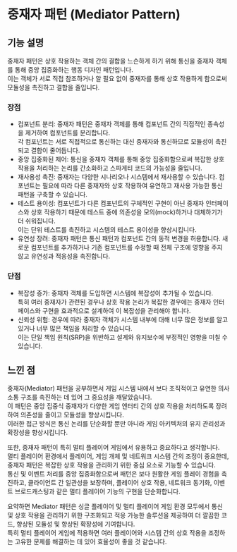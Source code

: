 # 중재자 패턴 (Mediator Pattern)

## 기능 설명  
 중재자 패턴은 상호 작용하는 객체 간의 결합을 느슨하게 하기 위해 통신을 중재자 객체를 통해 중앙 집중화하는 행동 디자인 패턴입니다.   
이는 객체가 서로 직접 참조하거나 알 필요 없이 중재자를 통해 상호 작용하게 함으로써 모듈성을 촉진하고 결합을 줄입니다.

### 장점   
* 컴포넌트 분리: 중재자 패턴은 중재자 객체를 통해 컴포넌트 간의 직접적인 종속성을 제거하여 컴포넌트를 분리합니다.      
각 컴포넌트는 서로 직접적으로 통신하는 대신 중재자와 통신하므로 모듈성이 촉진되고 결합이 줄어듭니다.      
* 중앙 집중화된 제어: 통신을 중재자 객체를 통해 중앙 집중화함으로써 복잡한 상호 작용을 처리하는 논리를 간소화하고 스파게티 코드의 가능성을 줄입니다.     
* 재사용성 촉진: 중재자는 다양한 시나리오나 시스템에서 재사용할 수 있습니다. 컴포넌트는 필요에 따라 다른 중재자와 상호 작용하여 유연하고 재사용 가능한 통신 패턴을 구축할 수 있습니다.   
* 테스트 용이성: 컴포넌트가 다른 컴포넌트의 구체적인 구현이 아닌 중재자 인터페이스와 상호 작용하기 때문에 테스트 중에 의존성을 모의(mock)하거나 대체하기가 더 쉬워집니다.     
이는 단위 테스트를 촉진하고 시스템의 테스트 용이성을 향상시킵니다.   
* 유연성 장려: 중재자 패턴은 통신 패턴과 컴포넌트 간의 동적 변경을 허용합니다. 새로운 컴포넌트를 추가하거나 기존 컴포넌트를 수정할 때 전체 구조에 영향을 주지 않고 유연성과 적응성을 촉진합니다.    

### 단점   
* 복잡성 증가: 중재자 객체를 도입하면 시스템에 복잡성이 추가될 수 있습니다.     
특히 여러 중재자가 관련된 경우나 상호 작용 논리가 복잡한 경우에는 중재자 인터페이스와 구현을 효과적으로 설계하여 이 복잡성을 관리해야 합니다.    
* 신뢰성 위험: 경우에 따라 중재자 객체가 시스템 내부에 대해 너무 많은 정보를 알고 있거나 너무 많은 책임을 처리할 수 있습니다.     
이는 단일 책임 원칙(SRP)을 위반하고 설계와 유지보수에 부정적인 영향을 미칠 수 있습니다.    

## 느낀 점
 중재자(Mediator) 패턴을 공부하면서  게임 시스템 내에서 보다 조직적이고 유연한 의사소통 구조를 촉진하는 데 있어 그 중요성을 깨달았습니다.    
이 패턴은 중앙 집중식 중재자가 다양한 게임 엔터티 간의 상호 작용을 처리하도록 장려하여 의존성을 줄이고 모듈성을 향상시킵니다.     
이러한 접근 방식은 통신 논리를 단순화할 뿐만 아니라 게임 아키텍처의 유지 관리성과 확장성을 향상시킵니다. 

또한, 중재자 패턴이 특히 멀티 플레이어 게임에서 유용하고 중요하다고 생각합니다.   
멀티 플레이어 환경에서 플레이어, 게임 개체 및 네트워크 시스템 간의 조정이 중요한데, 중재자 패턴은 복잡한 상호 작용을 관리하기 위한 중심 요소로 기능할 수 있습니다.        
통신 및 이벤트 처리를 중앙 집중화함으로써 패턴은 보다 원활한 게임 플레이 경험을 촉진하고, 클라이언트 간 일관성을 보장하며, 플레이어 상호 작용, 네트워크 동기화, 이벤트 브로드캐스팅과 같은 멀티 플레이어 기능의 구현을 단순화합니다.    

요약하면 Mediator 패턴은 싱글 플레이어 및 멀티 플레이어 게임 환경 모두에서 통신 및 상호 작용을 관리하기 위한 구조화되고 적응 가능한 솔루션을 제공하여 더 깔끔한 코드, 향상된 모듈성 및 향상된 확장성에 기여합니다.     
특히 멀티 플레이어 게임에 적용하면 여러 플레이어와 시스템 간의 상호 작용을 조정하는 고유한 문제를 해결하는 데 있어 효율성이 좋을 것 같습니다.